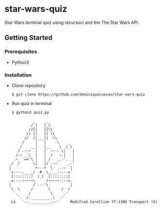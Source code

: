 # star-wars-quiz
Star Wars terminal quiz using recursion and the The Star Wars API. 

## Getting Started
### Prerequisites
* Python3
### Installation
* Clone repository

  `$ git clone https://github.com/dominiquecuevas/star-wars-quiz`
  
* Run quiz in terminal

  `$ python3 quiz.py`
  
  

```
             _     _
            /_|   |_\
           //||   ||\\
          // ||   || \\
         //  ||___||  \\
        /     |   |     \    _
       /    __|   |__    \  /_\
      / .--~  |   |  ~--. \|   |
     /.~ __\  |   |  /   ~.|   |
    .~  `=='\ |   | /   _.-'.  |
   /  /      \|   |/ .-~    _.-'
  |           +---+  \  _.-~  |
  `=----.____/  #  \____.----='
   [::::::::|  (_)  |::::::::]
  .=----~~~~~\     /~~~~~----=.
  |          /`---'\          |
   \  \     /       \     /  /
    `.     /         \     .'
      `.  /._________.\  .'
   LS   `--._________.--'     Modified Corellian YT-1300 Transport (4)
```
